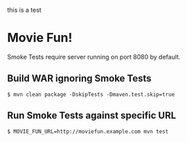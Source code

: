 this is a test

# Movie Fun!

Smoke Tests require server running on port 8080 by default.

## Build WAR ignoring Smoke Tests

```
$ mvn clean package -DskipTests -Dmaven.test.skip=true
```

## Run Smoke Tests against specific URL

```
$ MOVIE_FUN_URL=http://moviefun.example.com mvn test
```
